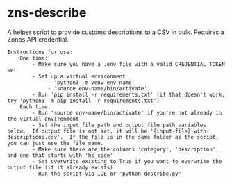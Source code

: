 # zns-describe
A helper script to provide customs descriptions to a CSV in bulk.  Requires a Zonos API credential.

    Instructions for use:
        One time:
            - Make sure you have a .env file with a valid CREDENTIAL_TOKEN set
            - Set up a virtual environment
                 - 'python3 -m venv env-name'
                 - 'source env-name/bin/activate'
            - Run 'pip install -r requirements.txt' (if that doesn't work, try 'python3 -m pip install -r requirements.txt')
        Each time:
            - Run 'source env-name/bin/activate' if you're not already in the virtual environment
            - Set the input_file path and output_file path variables below.  If output file is not set, it will be '{input-file}-with-descriptions.csv'.  If the file is in the same folder as the script, you can just use the file name.
            - Make sure there are the columns 'category', 'description', and one that starts with 'hs_code'
            - Set overwrite existing to True if you want to overwrite the output file (if it already exists)
            - Run the script via IDE or 'python describe.py'